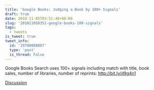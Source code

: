 ```yaml
---
title: 'Google Books: Judging a Book by 100+ Signals'
draft: true
date: 2010-11-05T03:51:40+00:00
slug: '201011050351-google-books-100-signals'
tags:
  - tweets
is_tweet: true
tweet_info:
  id: '29700088887'
  type: 'post'
  is_thread: False
---
```




Google Books Search uses 100+ signals including match with title, book sales, number of libraries, number of reprints: http://bit.ly/d9g4n1

[Discussion](https://x.com/sytelus/status/29700088887)
